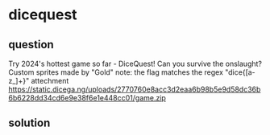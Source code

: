 # dicequest
## question
Try 2024's hottest game so far - DiceQuest! Can you survive the onslaught? Custom sprites made by "Gold"
note: the flag matches the regex "dice{[a-z_]+}"
attechment
https://static.dicega.ng/uploads/2770760e8acc3d2eaa6b98b5e9d58dc36b6b6228dd34cd6e9e38f6e1e448cc01/game.zip
## solution
